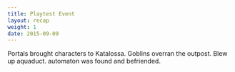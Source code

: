 ```yaml
---
title: Playtest Event
layout: recap
weight: 1
date: 2015-09-09
---
```



Portals brought characters to Katalossa. Goblins overran the outpost. Blew up aquaduct. automaton was found and befriended.